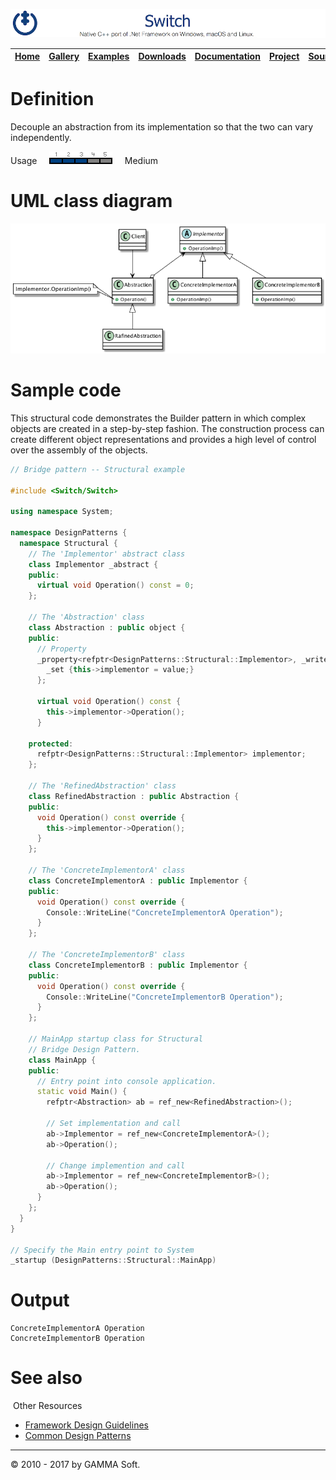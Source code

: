 ![Switch Header](Pictures/SwitchNativeC++port.png)

| [Home](Home.md) | [Gallery](Gallery.md) | [Examples](Examples.md) | [Downloads](Downloads.md) | [Documentation](Documentation.md) | [Project](https://sourceforge.net/projects/switchpro) | [Source](https://github.com/gammasoft71/switch) | [License](License.md) | [Contact](Contact.md) | [GAMMA Soft](https://gammasoft71.wixsite.com/gammasoft) |
|-----------------|-----------------------|-------------------------|-------------------------|-----------------------------------|-------------------------------------------------------|-------------------------------------------------|-----------------------|-----------------------|---------------------------------------------------------|

# Definition

Decouple an abstraction from its implementation so that the two can vary independently.

Usage     ![Usage](Pictures/Usage3.png)     Medium

# UML class diagram

![AbstractFactory](Diagrams/UML/DesignPatterns/Bridge.png)

# Sample code

This structural code demonstrates the Builder pattern in which complex objects are created in a step-by-step fashion. The construction process can create different object representations and provides a high level of control over the assembly of the objects.

```c++
// Bridge pattern -- Structural example
 
#include <Switch/Switch>
 
using namespace System;
 
namespace DesignPatterns {
  namespace Structural {
    // The 'Implementor' abstract class
    class Implementor _abstract {
    public:
      virtual void Operation() const = 0;
    };
    
    // The 'Abstraction' class
    class Abstraction : public object {
    public:
      // Property
      _property<refptr<DesignPatterns::Structural::Implementor>, _writeonly> Implementor {
        _set {this->implementor = value;}
      };
      
      virtual void Operation() const {
        this->implementor->Operation();
      }
 
    protected:
      refptr<DesignPatterns::Structural::Implementor> implementor;
    };
    
    // The 'RefinedAbstraction' class
    class RefinedAbstraction : public Abstraction {
    public:
      void Operation() const override {
        this->implementor->Operation();
      }
    };
    
    // The 'ConcreteImplementorA' class
    class ConcreteImplementorA : public Implementor {
    public:
      void Operation() const override {
        Console::WriteLine("ConcreteImplementorA Operation");
      }
    };
    
    // The 'ConcreteImplementorB' class
    class ConcreteImplementorB : public Implementor {
    public:
      void Operation() const override {
        Console::WriteLine("ConcreteImplementorB Operation");
      }
    };
    
    // MainApp startup class for Structural
    // Bridge Design Pattern.
    class MainApp {
    public:
      // Entry point into console application.
      static void Main() {
        refptr<Abstraction> ab = ref_new<RefinedAbstraction>();
        
        // Set implementation and call
        ab->Implementor = ref_new<ConcreteImplementorA>();
        ab->Operation();
        
        // Change implemention and call
        ab->Implementor = ref_new<ConcreteImplementorB>();
        ab->Operation();
      }
    };
  }
}
 
// Specify the Main entry point to System
_startup (DesignPatterns::Structural::MainApp)
```

# Output

```
ConcreteImplementorA Operation
ConcreteImplementorB Operation
```

# See also
​
Other Resources

* [Framework Design Guidelines](FrameworkDesignGuidelines.md)
* [Common Design Patterns](CommonDesignPatterns.md)

______________________________________________________________________________________________

© 2010 - 2017 by GAMMA Soft.
